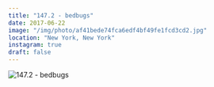 ```yaml
---
title: "147.2 - bedbugs"
date: 2017-06-22
image: "/img/photo/af41bede74fca6edf4bf49fe1fcd3cd2.jpg"
location: "New York, New York"
instagram: true
draft: false
---
```


![147.2 - bedbugs](/img/photo/af41bede74fca6edf4bf49fe1fcd3cd2.jpg)
